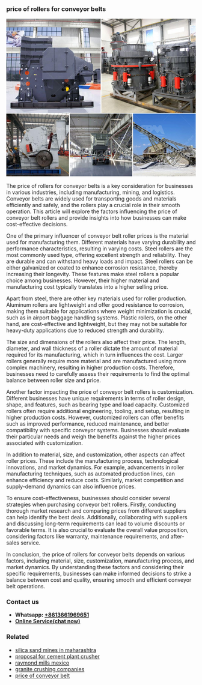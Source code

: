 <h3>price of rollers for conveyor belts</h3><img src='1704856887.jpg' alt=''><p>The price of rollers for conveyor belts is a key consideration for businesses in various industries, including manufacturing, mining, and logistics. Conveyor belts are widely used for transporting goods and materials efficiently and safely, and the rollers play a crucial role in their smooth operation. This article will explore the factors influencing the price of conveyor belt rollers and provide insights into how businesses can make cost-effective decisions.</p><p>One of the primary influencer of conveyor belt roller prices is the material used for manufacturing them. Different materials have varying durability and performance characteristics, resulting in varying costs. Steel rollers are the most commonly used type, offering excellent strength and reliability. They are durable and can withstand heavy loads and impact. Steel rollers can be either galvanized or coated to enhance corrosion resistance, thereby increasing their longevity. These features make steel rollers a popular choice among businesses. However, their higher material and manufacturing cost typically translates into a higher selling price.</p><p>Apart from steel, there are other key materials used for roller production. Aluminum rollers are lightweight and offer good resistance to corrosion, making them suitable for applications where weight minimization is crucial, such as in airport baggage handling systems. Plastic rollers, on the other hand, are cost-effective and lightweight, but they may not be suitable for heavy-duty applications due to reduced strength and durability.</p><p>The size and dimensions of the rollers also affect their price. The length, diameter, and wall thickness of a roller dictate the amount of material required for its manufacturing, which in turn influences the cost. Larger rollers generally require more material and are manufactured using more complex machinery, resulting in higher production costs. Therefore, businesses need to carefully assess their requirements to find the optimal balance between roller size and price.</p><p>Another factor impacting the price of conveyor belt rollers is customization. Different businesses have unique requirements in terms of roller design, shape, and features, such as bearing type and load capacity. Customized rollers often require additional engineering, tooling, and setup, resulting in higher production costs. However, customized rollers can offer benefits such as improved performance, reduced maintenance, and better compatibility with specific conveyor systems. Businesses should evaluate their particular needs and weigh the benefits against the higher prices associated with customization.</p><p>In addition to material, size, and customization, other aspects can affect roller prices. These include the manufacturing process, technological innovations, and market dynamics. For example, advancements in roller manufacturing techniques, such as automated production lines, can enhance efficiency and reduce costs. Similarly, market competition and supply-demand dynamics can also influence prices.</p><p>To ensure cost-effectiveness, businesses should consider several strategies when purchasing conveyor belt rollers. Firstly, conducting thorough market research and comparing prices from different suppliers can help identify the best deals. Additionally, collaborating with suppliers and discussing long-term requirements can lead to volume discounts or favorable terms. It is also crucial to evaluate the overall value proposition, considering factors like warranty, maintenance requirements, and after-sales service.</p><p>In conclusion, the price of rollers for conveyor belts depends on various factors, including material, size, customization, manufacturing process, and market dynamics. By understanding these factors and considering their specific requirements, businesses can make informed decisions to strike a balance between cost and quality, ensuring smooth and efficient conveyor belt operations.</p><h3>Contact us</h3><ul><li><strong>Whatsapp:&nbsp;<a href="https://wa.me/8613661969651">+8613661969651</a></strong></li><li><a href="https://swt.shibang-china.com/?git&amp;zhl&amp;price of rollers for conveyor belts"><strong>Online Service(chat now)</strong></a></li></ul><h3>Related</h3><ul><li><a href='silica sand mines in maharashtra.md'>silica sand mines in maharashtra</a></li><li><a href='proposal for cement plant crusher.md'>proposal for cement plant crusher</a></li><li><a href='raymond mills mexico.md'>raymond mills mexico</a></li><li><a href='granite crushing companies.md'>granite crushing companies</a></li><li><a href='price of conveyor belt.md'>price of conveyor belt</a></li></ul>